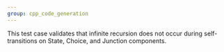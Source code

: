 ```yaml
---
group: cpp_code_generation
---
```

This test case validates that infinite recursion does not occur during self-transitions on State, Choice, and Junction components.
